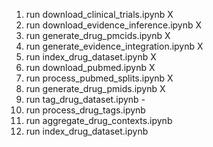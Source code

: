 1. run download_clinical_trials.ipynb X
2. run download_evidence_inference.ipynb X
3. run generate_drug_pmcids.ipynb X
4. run generate_evidence_integration.ipynb X
5. run index_drug_dataset.ipynb X
6. run download_pubmed.ipynb X
7. run process_pubmed_splits.ipynb X
8. run generate_drug_pmids.ipynb X
9. run tag_drug_dataset.ipynb -
10. run process_drug_tags.ipynb
11. run aggregate_drug_contexts.ipynb
12. run index_drug_dataset.ipynb
